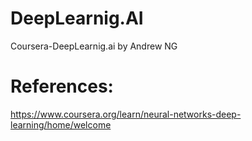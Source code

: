 # DeepLearnig.AI
Coursera-DeepLearnig.ai by Andrew NG 


# References:

https://www.coursera.org/learn/neural-networks-deep-learning/home/welcome
